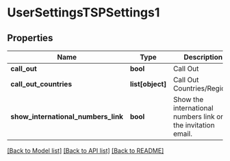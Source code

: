# UserSettingsTSPSettings1

## Properties
Name | Type | Description | Notes
------------ | ------------- | ------------- | -------------
**call_out** | **bool** | Call Out | [optional] 
**call_out_countries** | **list[object]** | Call Out Countries/Regions | [optional] 
**show_international_numbers_link** | **bool** | Show the international numbers link on the invitation email. | [optional] 

[[Back to Model list]](../README.md#documentation-for-models) [[Back to API list]](../README.md#documentation-for-api-endpoints) [[Back to README]](../README.md)

